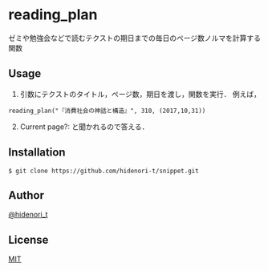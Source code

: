 <!--- https://qiita.com/b4b4r07/items/c80d53db9a0fd59086ec -->

# reading_plan

<!---
![Badge Status](https://ci-as-a-service)
-->

ゼミや勉強会などで読むテクストの期日までの毎日のページ数ノルマを計算する関数

<!---
## Description

***DEMO:***

![Demo](https://image-url.gif)

## Features

- Awesome function
- Awesome UI
- ...

For more information, see `awesome-tool --help`.

## Requirement

- Requirement
- Requirement
- Requirement
-->
## Usage

1. 引数にテクストのタイトル，ページ数，期日を渡し，関数を実行．
例えば，
```py3:
reading_plan("『消費社会の神話と構造』", 310, (2017,10,31))
```
2. Current page?: と聞かれるので答える．

## Installation

    $ git clone https://github.com/hidenori-t/snippet.git

<!---
## Anything Else

AnythingAnythingAnything
AnythingAnythingAnything
AnythingAnythingAnything
-->

## Author

[@hidenori_t](https://twitter.com/hidenori_t)

## License

[MIT](http://b4b4r07.mit-license.org)
